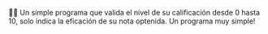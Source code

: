 🤞😬 Un simple programa que valida el nivel de su calificación desde 0 hasta 10, solo indica la eficación de su nota optenida. Un programa muy simple!
